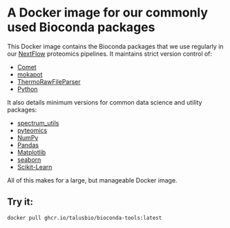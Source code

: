 # A Docker image for our commonly used Bioconda packages

This Docker image contains the Bioconda packages that we use regularly in our
[NextFlow](https://nextflow.io) proteomics pipelines. It maintains strict
version control of:

- [Comet](https://uwpr.github.io/Comet/)
- [mokapot](https://mokapot.readthedocs.io)
- [ThermoRawFileParser](https://github.com/compomics/ThermoRawFileParser)
- [Python](https://www.python.org/)

It also details minimum versions for common data science and utility packages:

- [spectrum_utils](https://spectrum-utils.readthedocs.io)
- [pyteomics](https://pyteomics.readthedocs.io)
- [NumPy](https://numpy.org)
- [Pandas](pandas.pydata.org/)
- [Matplotlib](https://matplotlib.org/)
- [seaborn](seaborn.pydata.org/)
- [Scikit-Learn](scikit-learn.org/)

All of this makes for a large, but manageable Docker image.

## Try it:

``` sh
docker pull ghcr.io/talusbio/bioconda-tools:latest
```

